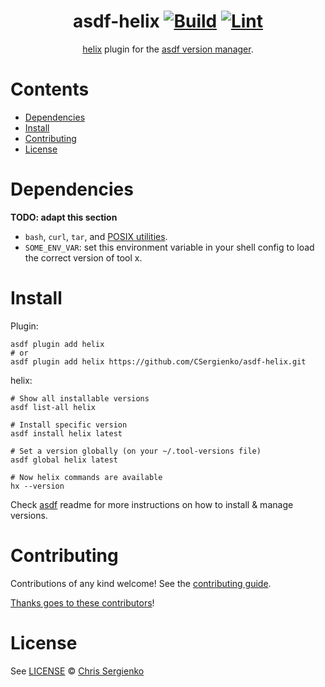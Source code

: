 <div align="center">

# asdf-helix [![Build](https://github.com/CSergienko/asdf-helix/actions/workflows/build.yml/badge.svg)](https://github.com/CSergienko/asdf-helix/actions/workflows/build.yml) [![Lint](https://github.com/CSergienko/asdf-helix/actions/workflows/lint.yml/badge.svg)](https://github.com/CSergienko/asdf-helix/actions/workflows/lint.yml)

[helix](https://github.com/CSergienko/asdf-helix) plugin for the [asdf version manager](https://asdf-vm.com).

</div>

# Contents

- [Dependencies](#dependencies)
- [Install](#install)
- [Contributing](#contributing)
- [License](#license)

# Dependencies

**TODO: adapt this section**

- `bash`, `curl`, `tar`, and [POSIX utilities](https://pubs.opengroup.org/onlinepubs/9699919799/idx/utilities.html).
- `SOME_ENV_VAR`: set this environment variable in your shell config to load the correct version of tool x.

# Install

Plugin:

```shell
asdf plugin add helix
# or
asdf plugin add helix https://github.com/CSergienko/asdf-helix.git
```

helix:

```shell
# Show all installable versions
asdf list-all helix

# Install specific version
asdf install helix latest

# Set a version globally (on your ~/.tool-versions file)
asdf global helix latest

# Now helix commands are available
hx --version
```

Check [asdf](https://github.com/asdf-vm/asdf) readme for more instructions on how to
install & manage versions.

# Contributing

Contributions of any kind welcome! See the [contributing guide](contributing.md).

[Thanks goes to these contributors](https://github.com/CSergienko/asdf-helix/graphs/contributors)!

# License

See [LICENSE](LICENSE) © [Chris Sergienko](https://github.com/CSergienko/)
